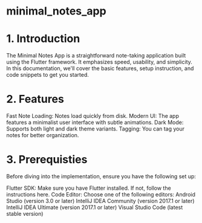 # minimal_notes_app

# 1. Introduction
The Minimal Notes App is a straightforward note-taking application built using the Flutter framework. It emphasizes speed, usability, and simplicity. In this documentation, we'll cover the basic features, setup instruction, and code snippets to get you started.

# 2. Features
Fast Note Loading: Notes load quickly from disk.
Modern UI: The app features a minimalist user interface with subtle animations.
Dark Mode: Supports both light and dark theme variants.
Tagging: You can tag your notes for better organization.

# 3. Prerequisties
Before diving into the implementation, ensure you have the following set up:

Flutter SDK: Make sure you have Flutter installed. If not, follow the instructions here.
Code Editor: Choose one of the following editors:
Android Studio (version 3.0 or later)
IntelliJ IDEA Community (version 2017.1 or later)
IntelliJ IDEA Ultimate (version 2017.1 or later)
Visual Studio Code (latest stable version)
